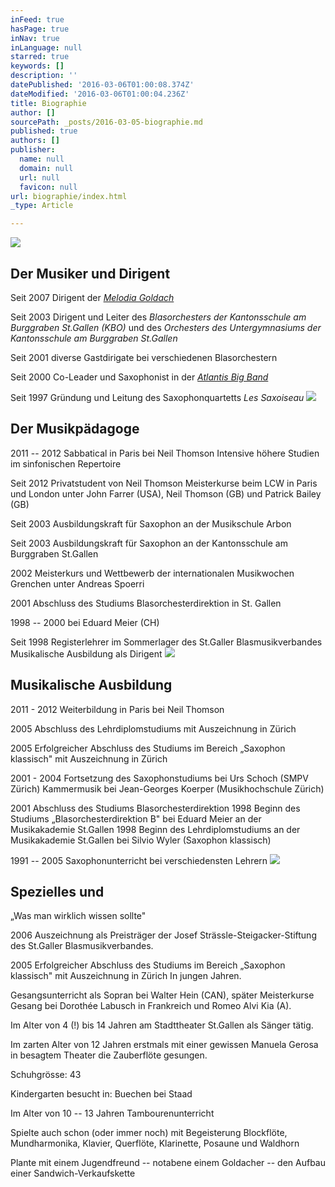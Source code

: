 ```yaml
---
inFeed: true
hasPage: true
inNav: true
inLanguage: null
starred: true
keywords: []
description: ''
datePublished: '2016-03-06T01:00:08.374Z'
dateModified: '2016-03-06T01:00:04.236Z'
title: Biographie
author: []
sourcePath: _posts/2016-03-05-biographie.md
published: true
authors: []
publisher:
  name: null
  domain: null
  url: null
  favicon: null
url: biographie/index.html
_type: Article

---
```

![](https://s3-us-west-2.amazonaws.com/the-grid-img/p/c73028fefdf626ece9c4a1e9da264cd98353a131.jpg)

## Der Musiker und Dirigent

Seit 2007 Dirigent der [_Melodia Goldach_][0]

Seit 2003 Dirigent und Leiter des _Blasorchesters der Kantonsschule am Burggraben St.Gallen (KBO)_ und des _Orchesters des Untergymnasiums  der Kantonsschule am Burggraben St.Gallen_

Seit 2001 diverse Gastdirigate bei verschiedenen Blasorchestern 

Seit 2000 Co-Leader und Saxophonist in der _[Atlantis Big Band][1]_

Seit 1997 Gründung und Leitung des Saxophonquartetts _Les Saxoiseau_
![](https://s3-us-west-2.amazonaws.com/the-grid-img/p/ba0b928731bb80fe52108026ffd1d71d604780a3.jpg)

## Der Musikpädagoge

2011 -- 2012 Sabbatical in Paris bei Neil Thomson
Intensive höhere Studien im sinfonischen Repertoire 

Seit 2012 Privatstudent von Neil Thomson
Meisterkurse beim LCW in Paris und London unter John Farrer (USA), Neil Thomson (GB) und Patrick Bailey (GB) 

Seit 2003 Ausbildungskraft für Saxophon an der Musikschule Arbon 

Seit 2003 Ausbildungskraft für Saxophon an der Kantonsschule am Burggraben St.Gallen 

2002 Meisterkurs und Wettbewerb der internationalen Musikwochen Grenchen unter Andreas Spoerri 

2001 Abschluss des Studiums Blasorchesterdirektion in St. Gallen 

1998 -- 2000 bei Eduard Meier (CH) 

Seit 1998 Registerlehrer im Sommerlager des St.Galler Blasmusikverbandes Musikalische Ausbildung als Dirigent
![](https://the-grid-user-content.s3-us-west-2.amazonaws.com/72ad7368-ee84-47df-9ce6-1d9eb7567bec.jpg)

## Musikalische Ausbildung

2011 - 2012 Weiterbildung in Paris bei Neil Thomson 

2005 Abschluss des Lehrdiplomstudiums mit Auszeichnung in Zürich 

2005 Erfolgreicher Abschluss des Studiums im Bereich „Saxophon klassisch" mit Auszeichnung in Zürich 

2001 - 2004 Fortsetzung des Saxophonstudiums bei Urs Schoch (SMPV Zürich)
Kammermusik bei Jean-Georges Koerper (Musikhochschule Zürich) 

2001 Abschluss des Studiums Blasorchesterdirektion
1998 Beginn des Studiums „Blasorchesterdirektion B" bei Eduard Meier an der Musikakademie St.Gallen
1998 Beginn des Lehrdiplomstudiums an der Musikakademie St.Gallen bei Silvio Wyler (Saxophon klassisch) 

1991 -- 2005 Saxophonunterricht bei verschiedensten Lehrern
![](https://the-grid-user-content.s3-us-west-2.amazonaws.com/5025929f-12be-4552-821a-a6a00acbf618.jpg)

## Spezielles und  
„Was man wirklich wissen sollte"

2006 Auszeichnung als Preisträger der Josef Strässle-Steigacker-Stiftung des St.Galler Blasmusikverbandes.

2005 Erfolgreicher Abschluss des Studiums im Bereich „Saxophon klassisch" mit Auszeichnung in Zürich
In jungen Jahren.

Gesangsunterricht als Sopran bei Walter Hein (CAN), später Meisterkurse Gesang bei Dorothée Labusch in Frankreich und Romeo Alvi Kia (A).

Im Alter von 4 (!) bis 14 Jahren am Stadttheater St.Gallen als Sänger tätig.

Im zarten Alter von 12 Jahren erstmals mit einer gewissen Manuela Gerosa in besagtem Theater die Zauberflöte gesungen. 

Schuhgrösse: 43 

Kindergarten besucht in: Buechen bei Staad 

Im Alter von 10 -- 13 Jahren Tambourenunterricht 

Spielte auch schon (oder immer noch) mit Begeisterung Blockflöte, Mundharmonika, Klavier, Querflöte, Klarinette, Posaune und Waldhorn 

Plante mit einem Jugendfreund -- notabene einem Goldacher -- den Aufbau einer Sandwich-Verkaufskette

[0]: http://www.melodia.ch/
[1]: http://www.atlantisbigband.ch/
